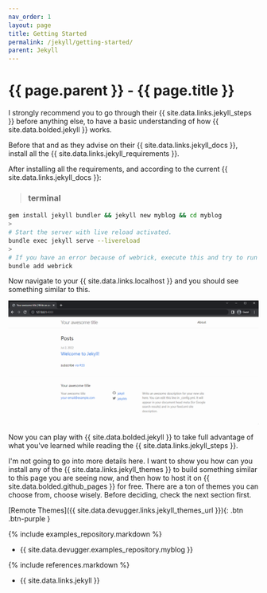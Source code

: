 ```yaml
---
nav_order: 1
layout: page
title: Getting Started
permalink: /jekyll/getting-started/
parent: Jekyll
---
```


# {{ page.parent }} - {{ page.title }}

I strongly recommend you to go through their {{ site.data.links.jekyll_steps }} before anything else, to have a basic understanding of how {{ site.data.bolded.jekyll }} works.

Before that and as they advise on their {{ site.data.links.jekyll_docs }}, install all the  {{ site.data.links.jekyll_requirements }}.

After installing all the requirements, and according to the current {{ site.data.links.jekyll_docs }}:

> ### **terminal**
```bash
gem install jekyll bundler && jekyll new myblog && cd myblog
>
# Start the server with live reload activated.
bundle exec jekyll serve --livereload
>
# If you have an error because of webrick, execute this and try to run the server again.
bundle add webrick
```

Now navigate to your {{ site.data.links.localhost }} and you should see something similar to this.

![](/assets/images/jekyll/jekyll-live-01.png)

Now you can play with {{ site.data.bolded.jekyll }} to take full advantage of what you've learned while reading the {{ site.data.links.jekyll_steps }}.

I'm not going to go into more details here. I want to show you how can you install any of the {{ site.data.links.jekyll_themes }} to build something similar to this page you are seeing now, and then how to host it on {{ site.data.bolded.github_pages }} for free. There are a ton of themes you can choose from, choose wisely. Before deciding, check the next section first.

[Remote Themes]({{ site.data.devugger.links.jekyll_themes_url }}){: .btn .btn-purple }

{% include examples_repository.markdown %}
- {{ site.data.devugger.examples_repository.myblog }}

{% include references.markdown %}

- {{ site.data.links.jekyll }}